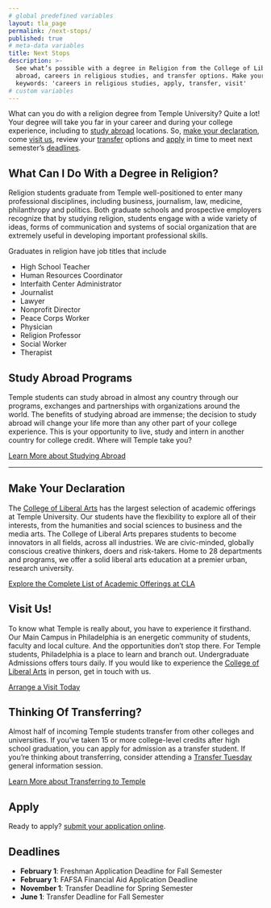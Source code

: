 ```yaml
---
# global predefined variables
layout: tla_page
permalink: /next-stops/
published: true
# meta-data variables
title: Next Stops
description: >-
  See what’s possible with a degree in Religion from the College of Liberal Arts at Temple University. Learn more about study 
  abroad, careers in religious studies, and transfer options. Make your declaration, visit us, know about our deadlines, and apply!
  keywords: 'careers in religious studies, apply, transfer, visit'
# custom variables
---
```

What can you do with a religion degree from Temple University? Quite a lot! Your degree will take you far in your career and during your college experience, including to [study abroad](#study-abroad-programs) locations. So, [make your declaration](#make-your-declaration), come [visit us](visit-us), review your [transfer](#thinking-of-transferring) options and [apply](#apply) in time to meet next semester’s [deadlines](#deadlines).

## What Can I Do With a Degree in Religion?
Religion students graduate from Temple well-positioned to enter many professional disciplines, including business, journalism, law, medicine, philanthropy and politics. Both graduate schools and prospective employers recognize that by studying religion, students engage with a wide variety of ideas, forms of communication and systems of social organization that are extremely useful in developing important professional skills.

Graduates in religion have job titles that include
- High School Teacher
- Human Resources Coordinator
- Interfaith Center Administrator
- Journalist
- Lawyer
- Nonprofit Director
- Peace Corps Worker
- Physician
- Religion Professor
- Social Worker
- Therapist

## Study Abroad Programs
Temple students can study abroad in almost any country through our programs, exchanges and partnerships with organizations around the world. The benefits of studying abroad are immense; the decision to study abroad will change your life more than any other part of your college experience. This is your opportunity to live, study and intern in another country for college credit. Where will Temple take you?

[Learn More about Studying Abroad](https://studyabroad.temple.edu/)

___

## Make Your Declaration
The [College of Liberal Arts](https://liberalarts.temple.edu/) has the largest selection of academic offerings at Temple University. Our students have the flexibility to explore all of their interests, from the humanities and social sciences to business and the media arts. The College of Liberal Arts prepares students to become innovators in all fields, across all industries. We are civic-minded, globally conscious creative thinkers, doers and risk-takers. Home to 28 departments and programs, we offer a solid liberal arts education at a premier urban, research university.

[Explore the Complete List of Academic Offerings at CLA](liberalarts.temple.edu)

## Visit Us!
To know what Temple is really about, you have to experience it firsthand. Our Main Campus in Philadelphia is an energetic community of students, faculty and local culture. And the opportunities don’t stop there. For Temple students, Philadelphia is a place to learn and branch out. Undergraduate Admissions offers tours daily. If you would like to experience the [College of Liberal Arts](https://liberalarts.temple.edu/) in person, get in touch with us.

[Arrange a Visit Today](http://admissions.temple.edu/visit)

## Thinking Of Transferring?
Almost half of incoming Temple students transfer from other colleges and universities. If you’ve taken 15 or more college-level credits after high school graduation, you can apply for admission as a transfer student. If you’re thinking about transferring, consider attending a [Transfer Tuesday](http://admissions.temple.edu/visit/transfer-tuesday) general information session.

[Learn More about Transferring to Temple](http://admissions.temple.edu/apply/transfer-applicant)

## Apply
Ready to apply? [submit your application online](http://admissions.temple.edu/apply).

## Deadlines
- **February 1**: Freshman Application Deadline for Fall Semester
- **February 1**: FAFSA Financial Aid Application Deadline
- **November 1**: Transfer Deadline for Spring Semester
- **June 1**: Transfer Deadline for Fall Semester
